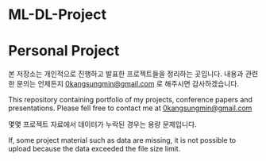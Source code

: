 # ML-DL-Project




# Personal Project
본 저장소는 개인적으로 진행하고 발표한 프로젝트들을 정리하는 곳입니다. 내용과 관련한 문의는 언제든지 0kangsungmin@gmail.com 로 해주시면 감사하겠습니다.

This repository containing portfolio of my projects, conference papers and presentations. Please fell free to contact me at 0kangsungmin@gmail.com

몇몇 프로젝트 자료에서 데이터가 누락된 경우는 용량 문제입니다.

If, some project material such as data are missing, it is not possible to upload because the data exceeded the file size limit.
